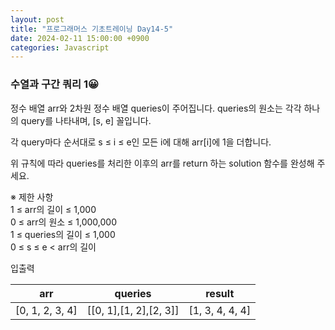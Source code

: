 ```yaml
---
layout: post
title: "프로그래머스 기초트레이닝 Day14-5"
date: 2024-02-11 15:00:00 +0900
categories: Javascript
---
```


### 수열과 구간 쿼리 1😀

정수 배열 arr와 2차원 정수 배열 queries이 주어집니다. queries의 원소는 각각 하나의 query를 나타내며, [s, e] 꼴입니다.<br>

각 query마다 순서대로 s ≤ i ≤ e인 모든 i에 대해 arr[i]에 1을 더합니다.<br>

위 규칙에 따라 queries를 처리한 이후의 arr를 return 하는 solution 함수를 완성해 주세요.<br>

※ 제한 사항<br>
1 ≤ arr의 길이 ≤ 1,000<br>
0 ≤ arr의 원소 ≤ 1,000,000<br>
1 ≤ queries의 길이 ≤ 1,000<br>
0 ≤ s ≤ e < arr의 길이<br>

입출력 <br>

|       arr       |        queries         |     result      |
| :-------------: | :--------------------: | :-------------: |
| [0, 1, 2, 3, 4] | [[0, 1],[1, 2],[2, 3]] | [1, 3, 4, 4, 4] |

<br>

```javascript

```
